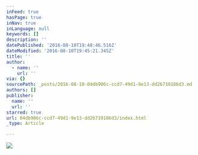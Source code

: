 ```yaml
---
inFeed: true
hasPage: true
inNav: true
inLanguage: null
keywords: []
description: ''
datePublished: '2016-08-10T19:48:46.516Z'
dateModified: '2016-08-10T19:45:21.345Z'
title: ''
author:
  - name: ''
    url: ''
via: {}
sourcePath: _posts/2016-08-10-04db906c-ccd7-49d1-9e13-dd26719186d3.md
authors: []
publisher:
  name: ''
  url: ''
starred: true
url: 04db906c-ccd7-49d1-9e13-dd26719186d3/index.html
_type: Article

---
```

![](https://the-grid-user-content.s3-us-west-2.amazonaws.com/fb7159ab-bdd5-43ab-8466-ea7b3ef965f0.jpg)